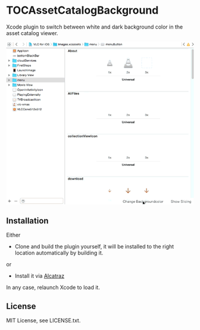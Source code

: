 # TOCAssetCatalogBackground
Xcode plugin to switch between white and dark background color in the asset catalog viewer.

![](plugin.gif)

## Installation

Either

- Clone and build the plugin yourself, it will be installed to the right location automatically by building it.

or

- Install it via [Alcatraz](http://alcatraz.io/)

In any case, relaunch Xcode to load it.

## License
MIT License, see LICENSE.txt.